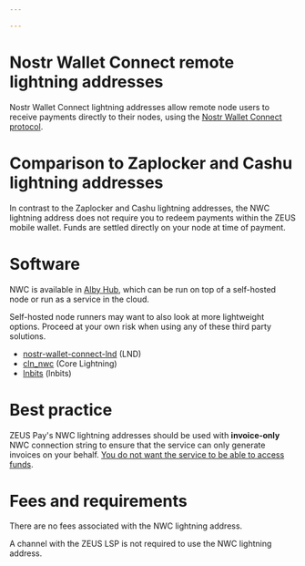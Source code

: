 ```yaml
---

---
```


# Nostr Wallet Connect remote lightning addresses

Nostr Wallet Connect lightning addresses allow remote node users to receive payments directly to their nodes, using the [Nostr Wallet Connect protocol](https://nwc.dev/).

# Comparison to Zaplocker and Cashu lightning addresses

In contrast to the Zaplocker and Cashu lightning addresses, the NWC lightning address does not require you to redeem payments within the ZEUS mobile wallet. Funds are settled directly on your node at time of payment.

# Software

NWC is available in [Alby Hub](https://albyhub.com/), which can be run on top of a self-hosted node or run as a service in the cloud.

Self-hosted node runners may want to also look at more lightweight options. Proceed at your own risk when using any of these third party solutions.

- [nostr-wallet-connect-lnd](https://github.com/benthecarman/nostr-wallet-connect-lnd) (LND)
- [cln_nwc](https://github.com/gudnuf/cln_nwc) (Core Lightning)
- [lnbits](https://github.com/SamSamskies/lnbits-nwc-service) (lnbits)

# Best practice

ZEUS Pay's NWC lightning addresses should be used with **invoice-only** NWC connection string to ensure that the service can only generate invoices on your behalf. <u>You do not want the service to be able to access funds</u>.

# Fees and requirements

There are no fees associated with the NWC lightning address.

A channel with the ZEUS LSP is not required to use the NWC lightning address.

